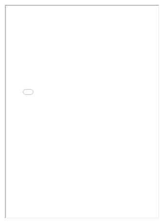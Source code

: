 <section class="page__content e-content" itemprop="text">
  <div style="width: 100%; height:700">
    <iframe src="/assets/CV_Yixiao_Jan2024.pdf" width="100%" height="700">
    </iframe>
  </div>
</section>
